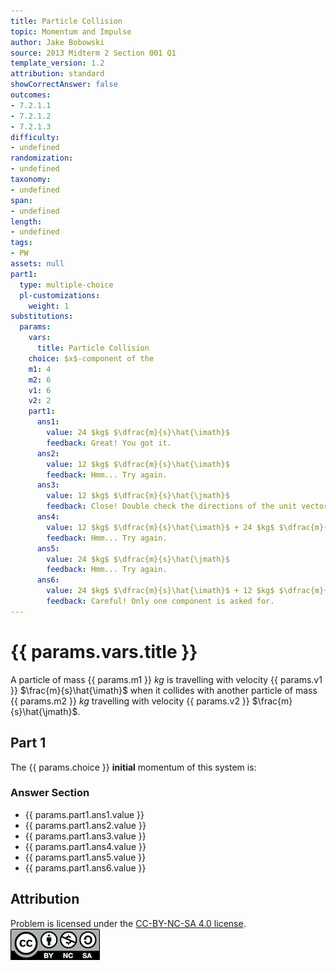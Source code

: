 ```yaml
---
title: Particle Collision
topic: Momentum and Impulse
author: Jake Bobowski
source: 2013 Midterm 2 Section 001 Q1
template_version: 1.2
attribution: standard
showCorrectAnswer: false
outcomes:
- 7.2.1.1
- 7.2.1.2
- 7.2.1.3
difficulty:
- undefined
randomization:
- undefined
taxonomy:
- undefined
span:
- undefined
length:
- undefined
tags:
- PW
assets: null
part1:
  type: multiple-choice
  pl-customizations:
    weight: 1
substitutions:
  params:
    vars:
      title: Particle Collision
    choice: $x$-component of the
    m1: 4
    m2: 6
    v1: 6
    v2: 2
    part1:
      ans1:
        value: 24 $kg$ $\dfrac{m}{s}\hat{\imath}$
        feedback: Great! You got it.
      ans2:
        value: 12 $kg$ $\dfrac{m}{s}\hat{\imath}$
        feedback: Hmm... Try again.
      ans3:
        value: 12 $kg$ $\dfrac{m}{s}\hat{\jmath}$
        feedback: Close! Double check the directions of the unit vectors.
      ans4:
        value: 12 $kg$ $\dfrac{m}{s}\hat{\imath}$ + 24 $kg$ $\dfrac{m}{s}\hat{\jmath}$
        feedback: Hmm... Try again.
      ans5:
        value: 24 $kg$ $\dfrac{m}{s}\hat{\jmath}$
        feedback: Hmm... Try again.
      ans6:
        value: 24 $kg$ $\dfrac{m}{s}\hat{\imath}$ + 12 $kg$ $\dfrac{m}{s}\hat{\jmath}$
        feedback: Careful! Only one component is asked for.
---
```

# {{ params.vars.title }}
A particle of mass {{ params.m1 }} $kg$ is travelling with velocity {{ params.v1 }} $\frac{m}{s}\hat{\imath}$ when it collides with another particle of mass {{ params.m2 }} $kg$ travelling with velocity {{ params.v2 }} $\frac{m}{s}\hat{\jmath}$.

## Part 1

The {{ params.choice }} **initial** momentum of this system is:

### Answer Section

- {{ params.part1.ans1.value }}
- {{ params.part1.ans2.value }}
- {{ params.part1.ans3.value }}
- {{ params.part1.ans4.value }}
- {{ params.part1.ans5.value }}
- {{ params.part1.ans6.value }}

## Attribution

Problem is licensed under the [CC-BY-NC-SA 4.0 license](https://creativecommons.org/licenses/by-nc-sa/4.0/).<br> ![The Creative Commons 4.0 license requiring attribution-BY, non-commercial-NC, and share-alike-SA license.](https://raw.githubusercontent.com/firasm/bits/master/by-nc-sa.png)